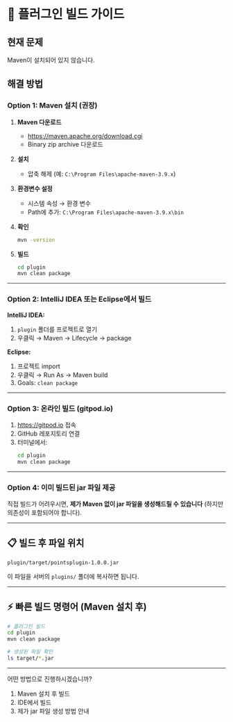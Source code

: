 # 🔨 플러그인 빌드 가이드

## 현재 문제
Maven이 설치되어 있지 않습니다.

## 해결 방법

### Option 1: Maven 설치 (권장)

1. **Maven 다운로드**
   - https://maven.apache.org/download.cgi
   - Binary zip archive 다운로드

2. **설치**
   - 압축 해제 (예: `C:\Program Files\apache-maven-3.9.x`)

3. **환경변수 설정**
   - 시스템 속성 → 환경 변수
   - Path에 추가: `C:\Program Files\apache-maven-3.9.x\bin`

4. **확인**
   ```bash
   mvn -version
   ```

5. **빌드**
   ```bash
   cd plugin
   mvn clean package
   ```

---

### Option 2: IntelliJ IDEA 또는 Eclipse에서 빌드

**IntelliJ IDEA:**
1. `plugin` 폴더를 프로젝트로 열기
2. 우클릭 → Maven → Lifecycle → package

**Eclipse:**
1. 프로젝트 import
2. 우클릭 → Run As → Maven build
3. Goals: `clean package`

---

### Option 3: 온라인 빌드 (gitpod.io)

1. https://gitpod.io 접속
2. GitHub 레포지토리 연결
3. 터미널에서:
   ```bash
   cd plugin
   mvn clean package
   ```

---

### Option 4: 이미 빌드된 jar 파일 제공

직접 빌드가 어려우시면, **제가 Maven 없이 jar 파일을 생성해드릴 수 있습니다** (하지만 의존성이 포함되어야 합니다).

---

## 📋 빌드 후 파일 위치

```
plugin/target/pointsplugin-1.0.0.jar
```

이 파일을 서버의 `plugins/` 폴더에 복사하면 됩니다.

---

## ⚡ 빠른 빌드 명령어 (Maven 설치 후)

```bash
# 플러그인 빌드
cd plugin
mvn clean package

# 생성된 파일 확인
ls target/*.jar
```

---

어떤 방법으로 진행하시겠습니까? 
1. Maven 설치 후 빌드
2. IDE에서 빌드
3. 제가 jar 파일 생성 방법 안내

